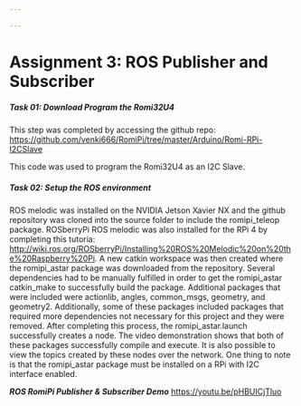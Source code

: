 ```yaml
---

---
```


# Assignment 3: ROS Publisher and Subscriber

##### Task 01: Download Program the Romi32U4

This step was completed by accessing the github repo: https://github.com/venki666/RomiPi/tree/master/Arduino/Romi-RPi-I2CSlave

This code was used to program the Romi32U4 as an I2C Slave.

##### Task 02: Setup the ROS environment

ROS melodic was installed on the NVIDIA Jetson Xavier NX and the github repository was cloned into the source folder to include the romipi_teleop package. ROSberryPi ROS melodic was also installed for the RPi 4 by completing this tutoria: http://wiki.ros.org/ROSberryPi/Installing%20ROS%20Melodic%20on%20the%20Raspberry%20Pi. A new catkin workspace was then created where the romipi_astar package was downloaded from the repository. Several dependencies had to be manually fulfilled in order to get the romipi_astar catkin_make to successfully build the package. Additional packages that were included were actionlib, angles, common_msgs, geometry, and geometry2. Additionally, some of these packages included packages that required more dependencies not necessary for this project and they were removed. After completing this process, the romipi_astar.launch successfully creates a node. The video demonstration shows that both of these packages successfully compile and execute. It is also possible to view the topics created by these nodes over the network. One thing to note is that the romipi_astar package must be installed on a RPi with I2C interface enabled.



***ROS RomiPi Publisher & Subscriber Demo*** https://youtu.be/pHBUICjTluo



